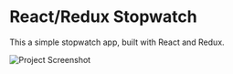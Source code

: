 # React/Redux Stopwatch

This a simple stopwatch app, built with React and Redux.

![Project Screenshot](https://raw.githubusercontent.com/themeblvd/react-redux-stopwatch/master/screenshot.jpg)
